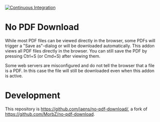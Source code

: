 [![Continuous Integration](https://github.com/jaens/no-pdf-download/actions/workflows/node.js.yml/badge.svg)](https://github.com/jaens/no-pdf-download/actions/workflows/node.js.yml)

# No PDF Download

While most PDF files can be viewed directly in the browser, some PDFs will trigger a "Save as"-dialog or will be downloaded automatically. This addon views all PDF files directly in the browser. You can still save the PDF by pressing Ctrl+S (or Cmd+S) after viewing them.

Some web servers are misconfigured and do not tell the browser that a file is a PDF. In this case the file will still be downloaded even when this addon is active.

# Development

This repository is https://github.com/jaens/no-pdf-download/, a fork of https://github.com/MorbZ/no-pdf-download.
